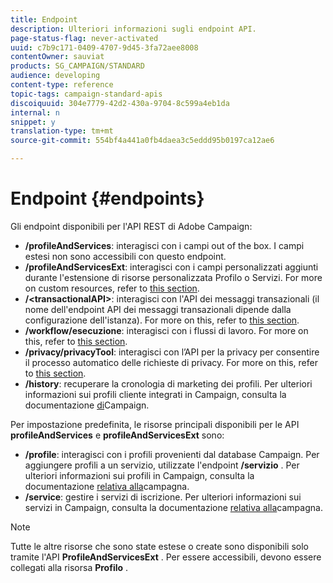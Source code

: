 ```yaml
---
title: Endpoint
description: Ulteriori informazioni sugli endpoint API.
page-status-flag: never-activated
uuid: c7b9c171-0409-4707-9d45-3fa72aee8008
contentOwner: sauviat
products: SG_CAMPAIGN/STANDARD
audience: developing
content-type: reference
topic-tags: campaign-standard-apis
discoiquuid: 304e7779-42d2-430a-9704-8c599a4eb1da
internal: n
snippet: y
translation-type: tm+mt
source-git-commit: 554bf4a441a0fb4daea3c5eddd95b0197ca12ae6

---
```



# Endpoint {#endpoints}

Gli endpoint disponibili per l'API REST di Adobe Campaign:

* **/profileAndServices**: interagisci con i campi out of the box. I campi estesi non sono accessibili con questo endpoint.
* **/profileAndServicesExt**: interagisci con i campi personalizzati aggiunti durante l'estensione di risorse personalizzata Profilo o Servizi. For more on custom resources, refer to [this section](../../api/using/custom-resources.md).
* **/&lt;transactionalAPI&gt;**: interagisci con l'API dei messaggi transazionali (il nome dell'endpoint API dei messaggi transazionali dipende dalla configurazione dell'istanza). For more on this, refer to [this section](../../api/using/managing-transactional-messages.md).
* **/workflow/esecuzione**: interagisci con i flussi di lavoro. For more on this, refer to [this section](../../api/using/managing-workflows.md).
* **/privacy/privacyTool**: interagisci con l’API per la privacy per consentire il processo automatico delle richieste di privacy. For more on this, refer to [this section](../../api/using/privacy-management.md).
* **/history**: recuperare la cronologia di marketing dei profili. Per ulteriori informazioni sui profili cliente integrati in Campaign, consulta la documentazione [di](https://helpx.adobe.com/campaign/standard/audiences/using/integrated-customer-profile.html)Campaign.

Per impostazione predefinita, le risorse principali disponibili per le API **profileAndServices** e **profileAndServicesExt** sono:

* **/profile**: interagisci con i profili provenienti dal database Campaign. Per aggiungere profili a un servizio, utilizzate l'endpoint **/servizio** . Per ulteriori informazioni sui profili in Campaign, consulta la documentazione [relativa alla](https://helpx.adobe.com/campaign/standard/audiences/using/about-profiles.html)campagna.
* **/service**: gestire i servizi di iscrizione. Per ulteriori informazioni sui servizi in Campaign, consulta la documentazione [relativa alla](https://helpx.adobe.com/campaign/standard/audiences/using/creating-a-service.html)campagna.

>[!NOTE]
>
>Tutte le altre risorse che sono state estese o create sono disponibili solo tramite l'API **ProfileAndServicesExt** . Per essere accessibili, devono essere collegati alla risorsa **Profilo** .
